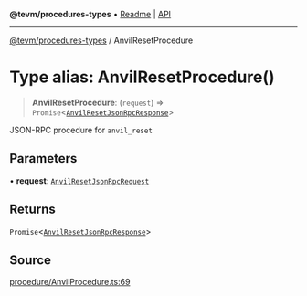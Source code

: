 **@tevm/procedures-types** • [Readme](../README.md) \| [API](../globals.md)

***

[@tevm/procedures-types](../README.md) / AnvilResetProcedure

# Type alias: AnvilResetProcedure()

> **AnvilResetProcedure**: (`request`) => `Promise`\<[`AnvilResetJsonRpcResponse`](AnvilResetJsonRpcResponse.md)\>

JSON-RPC procedure for `anvil_reset`

## Parameters

• **request**: [`AnvilResetJsonRpcRequest`](AnvilResetJsonRpcRequest.md)

## Returns

`Promise`\<[`AnvilResetJsonRpcResponse`](AnvilResetJsonRpcResponse.md)\>

## Source

[procedure/AnvilProcedure.ts:69](https://github.com/evmts/tevm-monorepo/blob/main/packages/procedures-types/src/procedure/AnvilProcedure.ts#L69)
